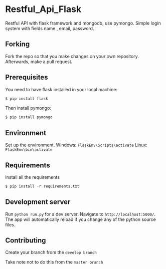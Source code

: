 # Restful_Api_Flask
Restful API with flask framework and mongodb, use pymongo. Simple login system with fields name , email, password.

## Forking
Fork the repo so that you make changes on your own repository. Afterwards, make a pull request.

## Prerequisites
You need to have flask installed in your local machine:
``` python
$ pip install flask
```
Then install pymongo:
``` python
$ pip install pymongo
``` 

## Environment
Set up the environment. 
Windows: `FlaskEnv\Scripts\activate`
Linux: `FlaskEnv\bin\activate`

## Requirements
Install all the requirements
```python
$ pip install -r requirements.txt
```

## Development server

Run `python run.py` for a dev server. Navigate to `http://localhost:5000/`. The app will automatically reload if you change any of the python source files.

## Contributing
Create your branch from the `develop branch ` 

Take note not to do this from the `master branch `
